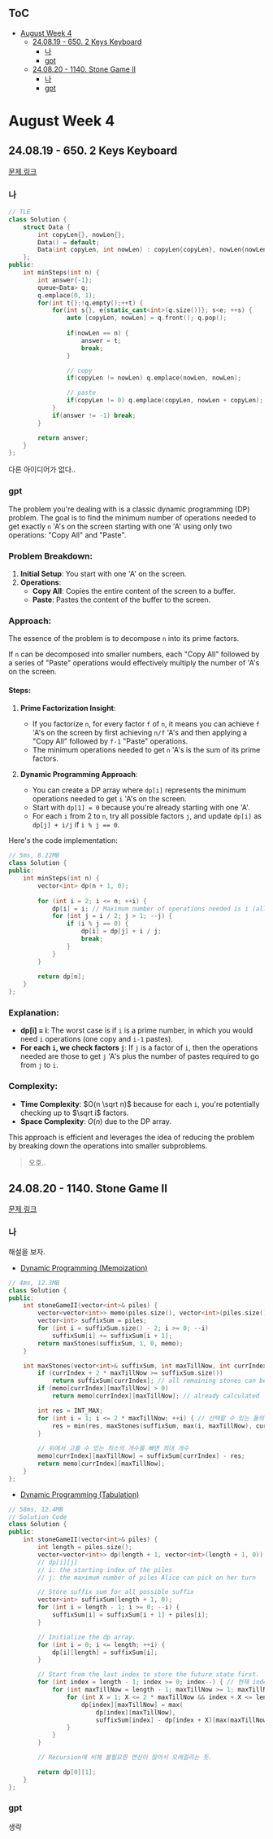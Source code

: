 ## ToC
- [August Week 4](#august-week-4)
  - [24.08.19 - 650. 2 Keys Keyboard](#240819---650-2-keys-keyboard)
    - [나](#나)
    - [gpt](#gpt)
  - [24.08.20 - 1140. Stone Game II](#240820---1140-stone-game-ii)
    - [나](#나-1)
    - [gpt](#gpt-1)

# August Week 4
## 24.08.19 - 650. 2 Keys Keyboard
[문제 링크](https://leetcode.com/problems/2-keys-keyboard/description/)

### 나
```cpp
// TLE
class Solution {
    struct Data {
        int copyLen{}, nowLen{};
        Data() = default;
        Data(int copyLen, int nowLen) : copyLen{copyLen}, nowLen{nowLen} {}
    };
public:
    int minSteps(int n) {
        int answer{-1};
        queue<Data> q;
        q.emplace(0, 1);
        for(int t{};!q.empty();++t) {
            for(int s{}, e{static_cast<int>(q.size())}; s<e; ++s) {
                auto [copyLen, nowLen] = q.front(); q.pop();
                
                if(nowLen == n) {
                    answer = t;
                    break;
                }

                // copy
                if(copyLen != nowLen) q.emplace(nowLen, nowLen);

                // paste
                if(copyLen != 0) q.emplace(copyLen, nowLen + copyLen);
            }
            if(answer != -1) break;
        }

        return answer;
    }
};
```
다른 아이디어가 없다..

### gpt
The problem you're dealing with is a classic dynamic programming (DP) problem. The goal is to find the minimum number of operations needed to get exactly `n` 'A's on the screen starting with one 'A' using only two operations: "Copy All" and "Paste".

<h3> Problem Breakdown: </h3>

1. **Initial Setup**: You start with one 'A' on the screen.
2. **Operations**:
   - **Copy All**: Copies the entire content of the screen to a buffer.
   - **Paste**: Pastes the content of the buffer to the screen.

<h3> Approach: </h3>

The essence of the problem is to decompose `n` into its prime factors. 

If `n` can be decomposed into smaller numbers, each "Copy All" followed by a series of "Paste" operations would effectively multiply the number of 'A's on the screen.

<h4> Steps: </h4>

1. **Prime Factorization Insight**:
   - If you factorize `n`, for every factor `f` of `n`, it means you can achieve `f` 'A's on the screen by first achieving `n/f` 'A's and then applying a "Copy All" followed by `f-1` "Paste" operations.
   - The minimum operations needed to get `n` 'A's is the sum of its prime factors.

2. **Dynamic Programming Approach**:
   - You can create a DP array where `dp[i]` represents the minimum operations needed to get `i` 'A's on the screen.
   - Start with `dp[1] = 0` because you're already starting with one 'A'.
   - For each `i` from 2 to `n`, try all possible factors `j`, and update `dp[i]` as `dp[j] + i/j` if `i % j == 0`.

Here's the code implementation:

```cpp
// 5ms, 8.22MB
class Solution {
public:
    int minSteps(int n) {
        vector<int> dp(n + 1, 0);
        
        for (int i = 2; i <= n; ++i) {
            dp[i] = i; // Maximum number of operations needed is i (all Paste operations)
            for (int j = i / 2; j > 1; --j) {
                if (i % j == 0) {
                    dp[i] = dp[j] + i / j;
                    break;
                }
            }
        }
        
        return dp[n];
    }
};
```

<h3> Explanation: </h3>

- **dp[i] = i**: The worst case is if `i` is a prime number, in which you would need `i` operations (one copy and `i-1` pastes).
- **For each `i`, we check factors `j`**: If `j` is a factor of `i`, then the operations needed are those to get `j` 'A's plus the number of pastes required to go from `j` to `i`.

<h3> Complexity: </h3>

- **Time Complexity**: $O(n \sqrt n)$ because for each `i`, you're potentially checking up to $\sqrt i$ factors.
- **Space Complexity**: $O(n)$ due to the DP array.

This approach is efficient and leverages the idea of reducing the problem by breaking down the operations into smaller subproblems.

> 오호..

## 24.08.20 - 1140. Stone Game II
[문제 링크](https://leetcode.com/problems/stone-game-ii/description/)

### 나
해설을 보자.

- [Dynamic Programming (Memoization)](https://leetcode.com/problems/stone-game-ii/editorial/#approach-1-dynamic-programming-memoization)

```cpp
// 4ms, 12.3MB
class Solution {
public:
    int stoneGameII(vector<int>& piles) {
        vector<vector<int>> memo(piles.size(), vector<int>(piles.size()));
        vector<int> suffixSum = piles;
        for (int i = suffixSum.size() - 2; i >= 0; --i)
            suffixSum[i] += suffixSum[i + 1];
        return maxStones(suffixSum, 1, 0, memo);
    }

    int maxStones(vector<int>& suffixSum, int maxTillNow, int currIndex, vector<vector<int>>& memo) {
        if (currIndex + 2 * maxTillNow >= suffixSum.size())
            return suffixSum[currIndex]; // all remaining stones can be picked.
        if (memo[currIndex][maxTillNow] > 0) 
            return memo[currIndex][maxTillNow]; // already calculated

        int res = INT_MAX;
        for (int i = 1; i <= 2 * maxTillNow; ++i) { // 선택할 수 있는 돌의 개수들
            res = min(res, maxStones(suffixSum, max(i, maxTillNow), currIndex + i, memo));
        }
        
        // 뒤에서 고를 수 있는 최소의 개수를 빼면 최대 개수
        memo[currIndex][maxTillNow] = suffixSum[currIndex] - res; 
        return memo[currIndex][maxTillNow];
    }
};
```

- [Dynamic Programming (Tabulation)](https://leetcode.com/problems/stone-game-ii/editorial/#approach-2-dynamic-programming-tabulation)

```cpp
// 58ms, 12.4MB
// Solution Code
class Solution {
public:
    int stoneGameII(vector<int>& piles) {
        int length = piles.size();
        vector<vector<int>> dp(length + 1, vector<int>(length + 1, 0));
        // dp[i][j]
        // i: the starting index of the piles
        // j: the maximum number of piles Alice can pick on her turn

        // Store suffix sum for all possible suffix
        vector<int> suffixSum(length + 1, 0);
        for (int i = length - 1; i >= 0; --i) {
            suffixSum[i] = suffixSum[i + 1] + piles[i];
        }

        // Initialize the dp array.
        for (int i = 0; i <= length; ++i) {
            dp[i][length] = suffixSum[i];
        }

        // Start from the last index to store the future state first.
        for (int index = length - 1; index >= 0; index--) { // 현재 index
            for (int maxTillNow = length - 1; maxTillNow >= 1; maxTillNow--) { // 가능한 maxTillNow
                for (int X = 1; X <= 2 * maxTillNow && index + X <= length; X++) { // 선택할 수 있는 돌의 개수들
                    dp[index][maxTillNow] = max(
                        dp[index][maxTillNow],
                        suffixSum[index] - dp[index + X][max(maxTillNow, X)]);
                }
            }
        }

        // Recursion에 비해 불필요한 연산이 많아서 오래걸리는 듯.

        return dp[0][1];
    }
};
```

### gpt
생략